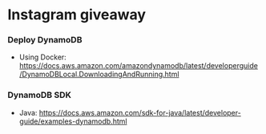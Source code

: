 # Instagram giveaway

### Deploy DynamoDB
- Using Docker: https://docs.aws.amazon.com/amazondynamodb/latest/developerguide/DynamoDBLocal.DownloadingAndRunning.html

### DynamoDB SDK
- Java: https://docs.aws.amazon.com/sdk-for-java/latest/developer-guide/examples-dynamodb.html

